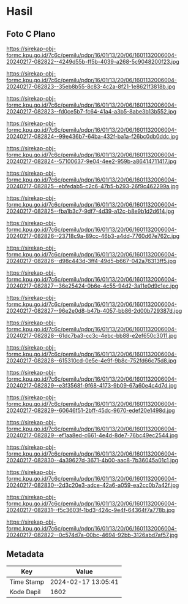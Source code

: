 # Hasil

## Foto C Plano

https://sirekap-obj-formc.kpu.go.id/7c6c/pemilu/pdpr/16/01/13/20/06/1601132006004-20240217-082822--4249d55b-ff5b-4039-a268-5c9048200f23.jpg

https://sirekap-obj-formc.kpu.go.id/7c6c/pemilu/pdpr/16/01/13/20/06/1601132006004-20240217-082823--35eb8b55-8c83-4c2a-8f21-1e8621f3818b.jpg

https://sirekap-obj-formc.kpu.go.id/7c6c/pemilu/pdpr/16/01/13/20/06/1601132006004-20240217-082823--fd0ce5b7-fc64-41a4-a3b5-8abe3b13b552.jpg

https://sirekap-obj-formc.kpu.go.id/7c6c/pemilu/pdpr/16/01/13/20/06/1601132006004-20240217-082824--99e436b7-64ba-432f-ba1a-f26bc0db0ddc.jpg

https://sirekap-obj-formc.kpu.go.id/7c6c/pemilu/pdpr/16/01/13/20/06/1601132006004-20240217-082824--57100637-9e04-4ee2-959b-a86414711417.jpg

https://sirekap-obj-formc.kpu.go.id/7c6c/pemilu/pdpr/16/01/13/20/06/1601132006004-20240217-082825--ebfedab5-c2c6-47b5-b293-26f9c462299a.jpg

https://sirekap-obj-formc.kpu.go.id/7c6c/pemilu/pdpr/16/01/13/20/06/1601132006004-20240217-082825--fba1b3c7-9df7-4d39-a12c-b8e9b1d2d614.jpg

https://sirekap-obj-formc.kpu.go.id/7c6c/pemilu/pdpr/16/01/13/20/06/1601132006004-20240217-082826--23718c9a-89cc-46b3-a4dd-7760d67e762c.jpg

https://sirekap-obj-formc.kpu.go.id/7c6c/pemilu/pdpr/16/01/13/20/06/1601132006004-20240217-082826--d98c443d-3ff4-49d5-b667-042a76313ff5.jpg

https://sirekap-obj-formc.kpu.go.id/7c6c/pemilu/pdpr/16/01/13/20/06/1601132006004-20240217-082827--36e25424-0b6e-4c55-94d2-3a11e0d9c1ec.jpg

https://sirekap-obj-formc.kpu.go.id/7c6c/pemilu/pdpr/16/01/13/20/06/1601132006004-20240217-082827--96e2e0d8-b47b-4057-bb86-2d00b729387d.jpg

https://sirekap-obj-formc.kpu.go.id/7c6c/pemilu/pdpr/16/01/13/20/06/1601132006004-20240217-082828--61dc7ba3-cc3c-4ebc-bb88-e2ef650c3011.jpg

https://sirekap-obj-formc.kpu.go.id/7c6c/pemilu/pdpr/16/01/13/20/06/1601132006004-20240217-082828--615310cd-0e5e-4e9f-9b8c-752fd66c75d8.jpg

https://sirekap-obj-formc.kpu.go.id/7c6c/pemilu/pdpr/16/01/13/20/06/1601132006004-20240217-082829--e3f3568f-9f68-4173-9b09-67a60e4c4d7d.jpg

https://sirekap-obj-formc.kpu.go.id/7c6c/pemilu/pdpr/16/01/13/20/06/1601132006004-20240217-082829--60646f51-2bff-45dc-9670-edef20e1498d.jpg

https://sirekap-obj-formc.kpu.go.id/7c6c/pemilu/pdpr/16/01/13/20/06/1601132006004-20240217-082829--ef1aa8ed-c661-4e4d-8de7-76bc49ec2544.jpg

https://sirekap-obj-formc.kpu.go.id/7c6c/pemilu/pdpr/16/01/13/20/06/1601132006004-20240217-082830--4a39627d-3671-4b00-aac8-7b36045a01c1.jpg

https://sirekap-obj-formc.kpu.go.id/7c6c/pemilu/pdpr/16/01/13/20/06/1601132006004-20240217-082830--2d3c20e3-adce-42a6-a059-ea2cc0b7a42f.jpg

https://sirekap-obj-formc.kpu.go.id/7c6c/pemilu/pdpr/16/01/13/20/06/1601132006004-20240217-082831--f5c3603f-1bd3-424c-9e4f-64364f7a778b.jpg

https://sirekap-obj-formc.kpu.go.id/7c6c/pemilu/pdpr/16/01/13/20/06/1601132006004-20240217-082822--0c574d7a-00bc-4694-92bb-3126abd7af57.jpg


## Metadata

| Key        | Value               |
| ---------- | ------------------- |
| Time Stamp | 2024-02-17 13:05:41 |
| Kode Dapil | 1602                |



